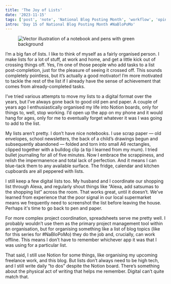 ```yaml
---
title: 'The Joy of Lists'
date: '2023-11-15'
tags: ['post', 'note', 'National Blog Posting Month', 'workflow', 'opinion']
intro: 'Day 15 of National Blog Posting Month #NaBloPoMo'
---
```


<figure>
  <img src="/the-joy-of-lists-01.svg" sizes="(max-width: 1080px) 90vw, 930px" alt="Vector illustration of a notebook and pens with green background">
</figure>

I’m a big fan of lists. I like to think of myself as a fairly organised person. I make lists for a lot of stuff, at work and home, and get a little kick out of crossing things off. Yes, I’m one of those people who add tasks to a list post-completion, just for the pleasure of seeing it crossed off. This sounds completely pointless, but it’s actually a good motivator! I’m more motivated to tackle the rest of the list if I already have the sense of achievement that comes from already-completed tasks.

I’ve tried various attempts to move my lists to a digital format over the years, but I’ve always gone back to good old pen and paper. A couple of years ago I enthusiastically organised my life into Notion boards, only for things to, well, stop working. I’d open up the app on my phone and it would hang for ages, only for me to eventually forget whatever it was I was going to add to the list.

My lists aren’t pretty. I don’t have nice notebooks. I use scrap paper — old envelopes, school newsletters, the back of a child’s drawings begun and subsequently abandoned — folded and torn into small A6 rectangles, clipped together with a bulldog clip (a tip I learned from my mum). I tried bullet journaling for all of five minutes. Now I embrace the scrappiness, and relish the impermanence and total lack of perfection. And it means I can blue-tack them to any available surface. The fridge, calendar and kitchen cupboards are all peppered with lists.

I still keep a few digital lists too. My husband and I coordinate our shopping list through Alexa, and regularly shout things like “Alexa, add satsumas to the shopping list” across the room. That works great, until it doesn’t. We’ve learned from experience that the poor signal in our local supermarket means we frequently need to screenshot the list before leaving the house. Perhaps it's time to go back to pen and paper.

For more complex project coordination, spreadsheets serve me pretty well. I probably wouldn’t use them as the primary project management tool within an organisation, but for organising something like a list of blog topics (like for this series for #NaBloPoMo) they do the job and, crucially, can work offline. This means I don’t have to remember whichever app it was that I was using for a particular list.

That said, I still use Notion for some things, like organising my upcoming freelance work, and this blog. But lists don’t always need to be high tech, and I still write daily “to dos” despite the Notion board. There’s something about the physical act of writing that helps me remember. Digital can’t quite match that.
